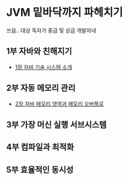 # JVM 밑바닥까지 파헤치기

쓰읍.. 대상 독자가 중급 및 상급 개발자네

## 1부 자바와 친해지기

-   [1장 자바 기술 시스템 소개](./1.%20자바와%20친해지기/1장%20자바%20기술%20시스템%20소개.md)

## 2부 자동 메모리 관리

-   [2장 자바 메모리 영역과 메모리 오버플로](./2.%20자동%20메모리%20관리/2장%20자바%20메모리%20영역과%20메모리%20오버플로.md)

## 3부 가장 머신 실행 서브시스템

## 4부 컴파일과 최적화

## 5부 효율적인 동시성
